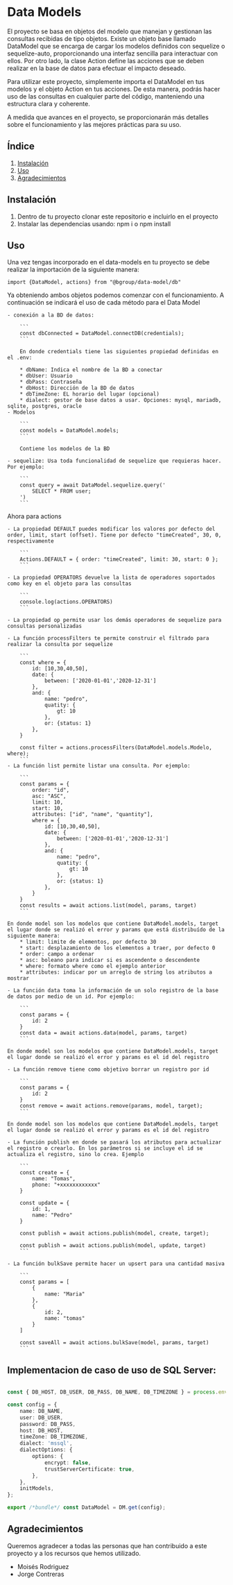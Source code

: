# Data Models

El proyecto se basa en objetos del modelo que manejan y gestionan las consultas recibidas de tipo objetos. Existe un
objeto base llamado DataModel que se encarga de cargar los modelos definidos con sequelize o sequelize-auto,
proporcionando una interfaz sencilla para interactuar con ellos. Por otro lado, la clase Action define las acciones que
se deben realizar en la base de datos para efectuar el impacto deseado.

Para utilizar este proyecto, simplemente importa el DataModel en tus modelos y el objeto Action en tus acciones. De esta
manera, podrás hacer uso de las consultas en cualquier parte del código, manteniendo una estructura clara y coherente.

A medida que avances en el proyecto, se proporcionarán más detalles sobre el funcionamiento y las mejores prácticas para
su uso.

## Índice

1. [Instalación](#instalación)
2. [Uso](#uso)
3. [Agradecimientos](#agradecimientos)

## Instalación

1. Dentro de tu proyecto clonar este repositorio e incluirlo en el proyecto
2. Instalar las dependencias usando: npm i o npm install

## Uso

Una vez tengas incorporado en el data-models en tu proyecto se debe realizar la importación de la siguiente manera:

    import {DataModel, actions} from "@bgroup/data-model/db"

Ya obteniendo ambos objetos podemos comenzar con el funcionamiento. A continuación se indicará el uso de cada método
para el Data Model

    - conexión a la BD de datos:

        ```
        const dbConnected = DataModel.connectDB(credentials);
        ```

        En donde credentials tiene las siguientes propiedad definidas en el .env:

        * dbName: Indica el nombre de la BD a conectar
        * dbUser: Usuario
        * dbPass: Contraseña
        * dbHost: Dirección de la BD de datos
        * dbTimeZone: EL horario del lugar (opcional)
        * dialect: gestor de base datos a usar. Opciones: mysql, mariadb, sqlite, postgres, oracle
    - Modelos

        ```
        const models = DataModel.models;
        ```

        Contiene los modelos de la BD

    - sequelize: Usa toda funcionalidad de sequelize que requieras hacer. Por ejemplo:

        ```
        const query = await DataModel.sequelize.query('
            SELECT * FROM user;
        ')
        ```

Ahora para actions

    - La propiedad DEFAULT puedes modificar los valores por defecto del order, limit, start (offset). Tiene por defecto "timeCreated", 30, 0, respectivamente

        ```
        Actions.DEFAULT = { order: "timeCreated", limit: 30, start: 0 };
        ```

    - La propiedad OPERATORS devuelve la lista de operadores soportados como key en el objeto para las consultas

        ```
        console.log(actions.OPERATORS)
        ```

    - La propiedad op permite usar los demás operadores de sequelize para consultas personalizadas

    - La función processFilters te permite construir el filtrado para realizar la consulta por sequelize

        ```
        const where = {
            id: [10,30,40,50],
            date: {
                between: ['2020-01-01','2020-12-31']
            },
            and: {
                name: "pedro",
                quatity: {
                    gt: 10
                },
                or: {status: 1}
            },
        }

        const filter = actions.processFilters(DataModel.models.Modelo, where);
        ```
    - La función list permite listar una consulta. Por ejemplo:

        ```
        const params = {
            order: "id",
            asc: "ASC",
            limit: 10,
            start: 10,
            attributes: ["id", "name", "quantity"],
            where = {
                id: [10,30,40,50],
                date: {
                    between: ['2020-01-01','2020-12-31']
                },
                and: {
                    name: "pedro",
                    quatity: {
                        gt: 10
                    },
                    or: {status: 1}
                },
            }
        }
        const results = await actions.list(model, params, target)
        ```

    En donde model son los modelos que contiene DataModel.models, target el lugar donde se realizó el error y params que está distribuído de la siguiente manera:
        * limit: limite de elementos, por defecto 30
        * start: desplazamiento de los elementos a traer, por defecto 0
        * order: campo a ordenar
        * asc: boleano para indicar si es ascendente o descendente
        * where: formato where como el ejemplo anterior
        * attributes: indicar por un arreglo de string los atributos a mostrar

    - La función data toma la información de un solo registro de la base de datos por medio de un id. Por ejemplo:

        ```
        const params = {
            id: 2
        }
        const data = await actions.data(model, params, target)
        ```

    En donde model son los modelos que contiene DataModel.models, target el lugar donde se realizó el error y params es el id del registro

    - La función remove tiene como objetivo borrar un registro por id

        ```
        const params = {
            id: 2
        }
        const remove = await actions.remove(params, model, target);
        ```

    En donde model son los modelos que contiene DataModel.models, target el lugar donde se realizó el error y params es el id del registro

    - La función publish en donde se pasará los atributos para actualizar el registro o crearlo. En los parámetros si se incluye el id se actualiza el registro, sino lo crea. Ejemplo

        ```
        const create = {
            name: "Tomas",
            phone: "+xxxxxxxxxxxx"
        }

        const update = {
            id: 1,
            name: "Pedro"
        }

        const publish = await actions.publish(model, create, target);

        const publish = await actions.publish(model, update, target)
        ```

    - La función bulkSave permite hacer un upsert para una cantidad masiva

        ```
        const params = [
            {
                name: "Maria"
            },
            {
                id: 2,
                name: "tomas"
            }
        ]

        const saveAll = await actions.bulkSave(model, params, target)
        ```

       

 ## Implementacion de caso de uso de SQL Server:
```ts

const { DB_HOST, DB_USER, DB_PASS, DB_NAME, DB_TIMEZONE } = process.env;

const config = {
	name: DB_NAME,
	user: DB_USER,
	password: DB_PASS,
	host: DB_HOST,
	timeZone: DB_TIMEZONE,
	dialect: 'mssql',
	dialectOptions: {
		options: {
			encrypt: false,
			trustServerCertificate: true,
		},
	},
	initModels,
};

export /*bundle*/ const DataModel = DM.get(config);

```

## Agradecimientos

Queremos agradecer a todas las personas que han contribuido a este proyecto y a los recursos que hemos utilizado.

- Moisés Rodriguez
- Jorge Contreras

